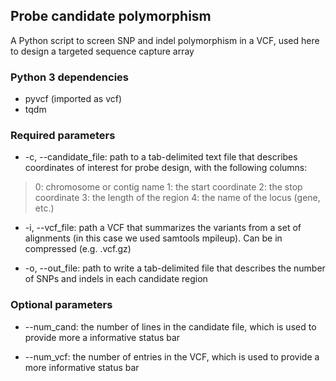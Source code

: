 ## Probe candidate polymorphism

A Python script to screen SNP and indel polymorphism in a VCF, used here to design a targeted sequence capture array

### Python 3 dependencies

* pyvcf (imported as vcf)
* tqdm

### Required parameters

* -c, --candidate_file: path to a tab-delimited text file that describes coordinates of interest for probe design, with the following columns:

> 0: chromosome or contig name
> 1: the start coordinate
> 2: the stop coordinate
> 3: the length of the region
> 4: the name of the locus (gene, etc.)

* -i, --vcf_file: path a VCF that summarizes the variants from a set of alignments (in this case we used samtools mpileup). Can be in compressed (e.g. .vcf.gz)

*  -o, --out_file: path to write a tab-delimited file that describes the number of SNPs and indels in each candidate region

### Optional parameters

* --num_cand: the number of lines in the candidate file, which is used to provide more a informative status bar

* --num_vcf: the number of entries in the VCF, which is used to provide a more informative status bar

